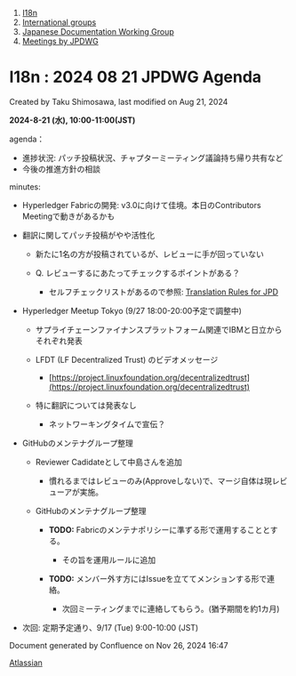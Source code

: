 1. [I18n](index.html)
2. [International groups](International-groups_22970373.html)
3. [Japanese Documentation Working Group](Japanese-Documentation-Working-Group_22970444.html)
4. [Meetings by JPDWG](Meetings-by-JPDWG_22970537.html)

# I18n : 2024 08 21 JPDWG Agenda

Created by Taku Shimosawa, last modified on Aug 21, 2024

**2024-8-21 (水), 10:00-11:00(JST)**

agenda：

- 進捗状況: パッチ投稿状況、チャプターミーティング議論持ち帰り共有など
- 今後の推進方針の相談

minutes:

- Hyperledger Fabricの開発: v3.0に向けて佳境。本日のContributors Meetingで動きがあるかも
- 翻訳に関してパッチ投稿がやや活性化
  
  - 新たに1名の方が投稿されているが、レビューに手が回っていない
  - Q. レビューするにあたってチェックするポイントがある？
    
    - セルフチェックリストがあるので参照: [Translation Rules for JPD](Translation-Rules-for-JPD_22970640.html)
- Hyperledger Meetup Tokyo (9/27 18:00-20:00予定で調整中)
  
  - サプライチェーンファイナンスプラットフォーム関連でIBMと日立からそれぞれ発表
  - LFDT (LF Decentralized Trust) のビデオメッセージ
    
    - [https://project.linuxfoundation.org/decentralizedtrust](https://project.linuxfoundation.org/decentralizedtrust)
  - 特に翻訳については発表なし
    
    - ネットワーキングタイムで宣伝？
- GitHubのメンテナグループ整理
  
  - Reviewer Cadidateとして中島さんを追加
    
    - 慣れるまではレビューのみ(Approveしない)で、マージ自体は現レビューアが実施。
  - GitHubのメンテナグループ整理
    
    - **TODO:** Fabricのメンテナポリシーに準ずる形で運用することとする。
      
      - その旨を運用ルールに追加
    - **TODO:** メンバー外す方にはIssueを立ててメンションする形で連絡。
      
      - 次回ミーティングまでに連絡してもらう。(猶予期間を約1カ月)
- 次回: 定期予定通り、9/17 (Tue) 9:00-10:00 (JST)

Document generated by Confluence on Nov 26, 2024 16:47

[Atlassian](http://www.atlassian.com/)
